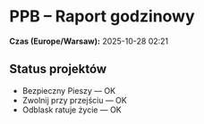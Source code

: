 # PPB – Raport godzinowy
**Czas (Europe/Warsaw):** 2025-10-28 02:21

## Status projektów
- Bezpieczny Pieszy — OK
- Zwolnij przy przejściu — OK
- Odblask ratuje życie — OK

